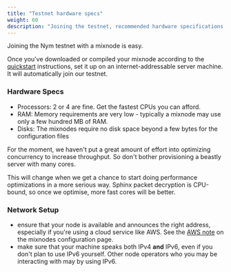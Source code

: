```yaml
---
title: "Testnet hardware specs"
weight: 60
description: "Joining the testnet, recommended hardware specifications, and networking setup for Nym."
---
```


Joining the Nym testnet with a mixnode is easy.

Once you've downloaded or compiled your mixnode according to the [quickstart](/docs/quickstart) instructions, set it up on an internet-addressable server machine. It will automatically join our testnet. 

### Hardware Specs

* Processors: 2 or 4 are fine. Get the fastest CPUs you can afford. 
* RAM: Memory requirements are very low - typically a mixnode may use only a few hundred MB of RAM. 
* Disks: The mixnodes require no disk space beyond a few bytes for the configuration files

For the moment, we haven't put a great amount of effort into optimizing concurrency to increase throughput. So don't bother provisioning a beastly server with many cores. 

This will change when we get a chance to start doing performance optimizations in a more serious way. Sphinx packet decryption is CPU-bound, so once we optimise, more fast cores will be better.

### Network Setup

* ensure that your node is available and announces the right address, especially if you're using a cloud service like AWS. See the [AWS note](../mixnodes) on the mixnodes configuration page.
* make sure that your machine speaks both IPv4 **and** IPv6, even if you don't plan to use IPv6 yourself. Other node operators who you may be interacting with may by using IPv6. 
